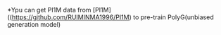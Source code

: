*Ypu can get PI1M data from [PI1M]((https://github.com/RUIMINMA1996/PI1M) to pre-train PolyG(unbiased generation model)
